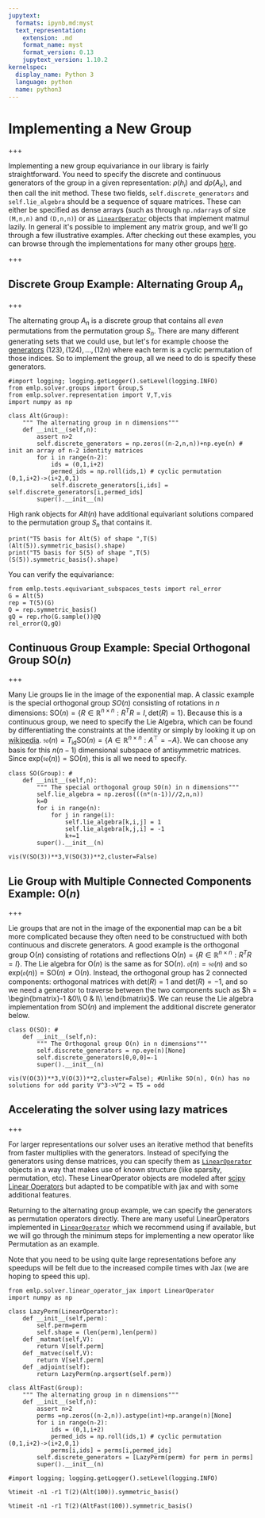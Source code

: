 ```yaml
---
jupytext:
  formats: ipynb,md:myst
  text_representation:
    extension: .md
    format_name: myst
    format_version: 0.13
    jupytext_version: 1.10.2
kernelspec:
  display_name: Python 3
  language: python
  name: python3
---
```


# Implementing a New Group

+++

Implementing a new group equivariance in our library is fairly straightforward. 
You need to specify the discrete and continuous generators of the group in a given representation: $\rho(h_i)$ and $d\rho(A_k)$, and then call the init method. These two fields, `self.discrete_generators` and `self.lie_algebra` should be a sequence of square matrices. These can either be specified as dense arrays (such as through `np.ndarray`s of size `(M,n,n)` and `(D,n,n)`) or as [`LinearOperator`](https://github.com/mfinzi/equivariant-MLP/blob/master/emlp/solver/linear_operators.py) objects that implement matmul lazily. In general it's possible to implement any matrix group, and we'll go through a few illustrative examples. After checking out these examples, you can browse through the implementations for many other groups [here](https://github.com/mfinzi/equivariant-MLP/blob/master/emlp/solver/groups.py).

+++

## Discrete Group Example: Alternating Group $A_n$

+++

The alternating group $A_n$ is a discrete group that contains all _even_ permutations from the permutation group $S_n$. There are many different generating sets that we could use, but let's for example choose the [generators](https://math.stackexchange.com/questions/1358030/set-of-generators-for-a-n-the-alternating-group) $(123),(124),...,(12n)$ where each term is a cyclic permutation of those indices. So to implement the group, all we need to do is specify these generators.

```{code-cell} ipython3
#import logging; logging.getLogger().setLevel(logging.INFO)
from emlp.solver.groups import Group,S
from emlp.solver.representation import V,T,vis
import numpy as np

class Alt(Group): 
    """ The alternating group in n dimensions"""
    def __init__(self,n):
        assert n>2
        self.discrete_generators = np.zeros((n-2,n,n))+np.eye(n) # init an array of n-2 identity matrices
        for i in range(n-2):
            ids = (0,1,i+2)
            permed_ids = np.roll(ids,1) # cyclic permutation (0,1,i+2)->(i+2,0,1)
            self.discrete_generators[i,ids] = self.discrete_generators[i,permed_ids]
        super().__init__(n)
```

High rank objects for $Alt(n)$ have additional equivariant solutions compared to the permutation group $S_n$ that contains it.

```{code-cell} ipython3
print("T5 basis for Alt(5) of shape ",T(5)(Alt(5)).symmetric_basis().shape)
print("T5 basis for S(5) of shape ",T(5)(S(5)).symmetric_basis().shape)
```

You can verify the equivariance:

```{code-cell} ipython3
from emlp.tests.equivariant_subspaces_tests import rel_error
G = Alt(5)
rep = T(5)(G)
Q = rep.symmetric_basis()
gQ = rep.rho(G.sample())@Q
rel_error(Q,gQ)
```

## Continuous Group Example: Special Orthogonal Group $\mathrm{SO}(n)$

+++

Many Lie groups lie in the image of the exponential map. A classic example is the special orthogonal group $SO(n)$ consisting of rotations in $n$ dimensions: $\mathrm{SO}(n) = \{R \in \mathbb{R}^{n\times n}: R^TR=I, \mathrm{det}(R)=1\}$. Because this is a continuous group, we need to specify the Lie Algebra, which can be found by differentiating the constraints at the identity or simply by looking it up on [wikipedia](https://en.wikipedia.org/wiki/3D_rotation_group#Lie_algebra). $\mathfrak{so}(n) = T_\mathrm{id}\mathrm{SO}(n) = \{A\in \mathbb{R}^{n\times n}: A^\top=-A \}$. We can choose any basis for this $n(n-1)$ dimensional subspace of antisymmetric matrices. Since $\mathrm{exp}(\mathfrak{so}(n)) = \mathrm{SO}(n)$, this is all we need to specify.

```{code-cell} ipython3
class SO(Group): #
    def __init__(self,n):
        """ The special orthogonal group SO(n) in n dimensions"""
        self.lie_algebra = np.zeros(((n*(n-1))//2,n,n))
        k=0
        for i in range(n):
            for j in range(i):
                self.lie_algebra[k,i,j] = 1
                self.lie_algebra[k,j,i] = -1
                k+=1
        super().__init__(n)
```

```{code-cell} ipython3
vis(V(SO(3))**3,V(SO(3))**2,cluster=False)
```

## Lie Group with Multiple Connected Components Example: $\mathrm{O}(n)$ 

+++

Lie groups that are not in the image of the exponential map can be a bit more complicated because they often need to be constructued with both continuous and discrete generators. A good example is the orthogonal group $\mathrm{O}(n)$ consisting of rotations and reflections $\mathrm{O}(n) = \{R \in \mathbb{R}^{n\times n}: R^TR=I\}$. The Lie algebra for $\mathrm{O}(n)$ is the same as for $\mathrm{SO}(n)$. $\mathfrak{o}(n)=\mathfrak{so}(n)$ and so $\mathrm{exp}(\mathfrak{o}(n)) = \mathrm{SO}(n) \ne \mathrm{O}(n)$. Instead, the orthogonal group has $2$ connected components: orthogonal matrices with $\mathrm{det}(R)=1$ and $\mathrm{det}(R)=-1$, and so we need a generator to traverse between the two components such as $h = \begin{bmatrix}-1 &0\\ 0 & I\\
\end{bmatrix}$. We can reuse the Lie algebra implementation from $\mathrm{SO}(n)$ and implement the additional discrete generator below.

```{code-cell} ipython3
class O(SO): #
    def __init__(self,n):
        """ The Orthogonal group O(n) in n dimensions"""
        self.discrete_generators = np.eye(n)[None]
        self.discrete_generators[0,0,0]=-1
        super().__init__(n)
```

```{code-cell} ipython3
vis(V(O(3))**3,V(O(3))**2,cluster=False); #Unlike SO(n), O(n) has no solutions for odd parity V^3->V^2 = T5 = odd
```

## Accelerating the solver using lazy matrices

+++

For larger representations our solver uses an iterative method that benefits from faster multiplies with the generators. Instead of specifying the generators using dense matrices, you can specify them as [`LinearOperator`](https://github.com/mfinzi/equivariant-MLP/blob/master/emlp/solver/linear_operators.py) objects in a way that makes use of known structure (like sparsity, permutation, etc). These LinearOperator objects are modeled after [scipy Linear Operators](https://docs.scipy.org/doc/scipy/reference/generated/scipy.sparse.linalg.LinearOperator.html) but adapted to be compatible with jax and with some additional features.

Returning to the alternating group example, we can specify the generators as permutation operators directly. There are many useful LinearOperators implemented in [`LinearOperator`](https://github.com/mfinzi/equivariant-MLP/blob/master/emlp/solver/linear_operators.py) which we recommend using if available, but we will go through the minimum steps for implementing a new operator like Permutation as an example.

Note that you need to be using quite large representations before any speedups will be felt due to the increased compile times with Jax (we are hoping to speed this up).

```{code-cell} ipython3
from emlp.solver.linear_operator_jax import LinearOperator
import numpy as np

class LazyPerm(LinearOperator):
    def __init__(self,perm):
        self.perm=perm
        self.shape = (len(perm),len(perm))
    def _matmat(self,V):
        return V[self.perm]
    def _matvec(self,V):
        return V[self.perm]
    def _adjoint(self):
        return LazyPerm(np.argsort(self.perm))
```

```{code-cell} ipython3
class AltFast(Group): 
    """ The alternating group in n dimensions"""
    def __init__(self,n):
        assert n>2
        perms =np.zeros((n-2,n)).astype(int)+np.arange(n)[None]
        for i in range(n-2):
            ids = (0,1,i+2)
            permed_ids = np.roll(ids,1) # cyclic permutation (0,1,i+2)->(i+2,0,1)
            perms[i,ids] = perms[i,permed_ids]
        self.discrete_generators = [LazyPerm(perm) for perm in perms]
        super().__init__(n)
```

```{code-cell} ipython3
#import logging; logging.getLogger().setLevel(logging.INFO)
```

```{code-cell} ipython3
%timeit -n1 -r1 T(2)(Alt(100)).symmetric_basis()
```

```{code-cell} ipython3
%timeit -n1 -r1 T(2)(AltFast(100)).symmetric_basis()
```
